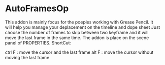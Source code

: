 # AutoFramesOp
This addon is mainly focus for the poeples working with Grease Pencil.
It will help you manage your deplacement on the timeline and dope sheet
Just choose the number of frames to skip between two keyframe and it will move the last frame in the same time.
The addon is place on the scene panel of PROPERTIES.
ShortCut:

ctrl F : move the cursor and the last frame
alt F : move the cursor without moving the last frame

